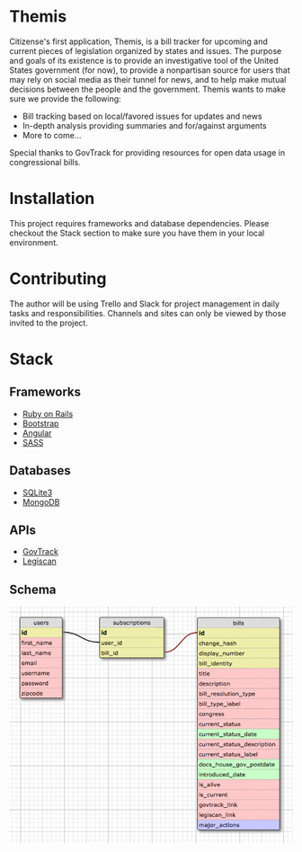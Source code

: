 # Themis

Citizense's first application, Themis, is a bill tracker for upcoming and current pieces of legislation organized by states and issues. The purpose and goals of its existence is to provide an investigative tool of the United States government (for now), to provide a nonpartisan source for users that may rely on social media as their tunnel for news, and to help make mutual decisions between the people and the government. Themis wants to make sure we provide the following: 
  - Bill tracking based on local/favored issues for updates and news
  - In-depth analysis providing summaries and for/against arguments 
  - More to come... 
  
Special thanks to GovTrack for providing resources for open data usage in congressional bills. 

# Installation 

This project requires frameworks and database dependencies. Please checkout the Stack section to make sure you have them in your local environment. 

# Contributing

  The author will be using Trello and Slack for project management in daily tasks and responsibilities. Channels and sites can only be viewed by those invited to the project.
  
# Stack

## Frameworks
- [Ruby on Rails](http://rubyonrails.org/)
- [Bootstrap](http://getbootstrap.com/)
- [Angular](https://angularjs.org/)
- [SASS](http://sass-lang.com/)

## Databases
- [SQLite3](https://sqlite.org/)
- [MongoDB](https://docs.mongodb.com/)

## APIs 
- [GovTrack](https://www.govtrack.us/)
- [Legiscan](https://legiscan.com/legiscan)

## Schema

![Schema](schema.png)
